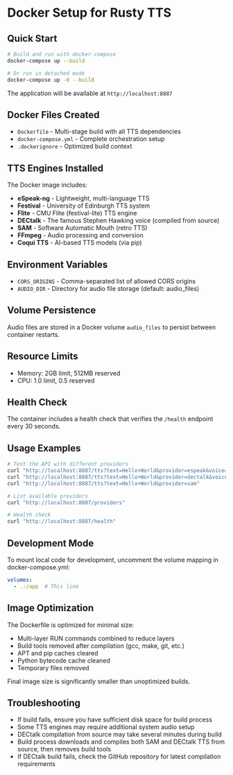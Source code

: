 # Docker Setup for Rusty TTS

## Quick Start

```bash
# Build and run with docker-compose
docker-compose up --build

# Or run in detached mode
docker-compose up -d --build
```

The application will be available at `http://localhost:8887`

## Docker Files Created

- `Dockerfile` - Multi-stage build with all TTS dependencies
- `docker-compose.yml` - Complete orchestration setup
- `.dockerignore` - Optimized build context

## TTS Engines Installed

The Docker image includes:

- **eSpeak-ng** - Lightweight, multi-language TTS
- **Festival** - University of Edinburgh TTS system
- **Flite** - CMU Flite (festival-lite) TTS engine
- **DECtalk** - The famous Stephen Hawking voice (compiled from source)
- **SAM** - Software Automatic Mouth (retro TTS)
- **FFmpeg** - Audio processing and conversion
- **Coqui TTS** - AI-based TTS models (via pip)

## Environment Variables

- `CORS_ORIGINS` - Comma-separated list of allowed CORS origins
- `AUDIO_DIR` - Directory for audio file storage (default: audio_files)

## Volume Persistence

Audio files are stored in a Docker volume `audio_files` to persist between container restarts.

## Resource Limits

- Memory: 2GB limit, 512MB reserved
- CPU: 1.0 limit, 0.5 reserved

## Health Check

The container includes a health check that verifies the `/health` endpoint every 30 seconds.

## Usage Examples

```bash
# Test the API with different providers
curl "http://localhost:8887/tts?text=Hello+World&provider=espeak&voice=en"
curl "http://localhost:8887/tts?text=Hello+World&provider=dectalk&voice=0"  # Stephen Hawking voice
curl "http://localhost:8887/tts?text=Hello+World&provider=sam"

# List available providers
curl "http://localhost:8887/providers"

# Health check
curl "http://localhost:8887/health"
```

## Development Mode

To mount local code for development, uncomment the volume mapping in docker-compose.yml:

```yaml
volumes:
  - .:/app  # This line
```

## Image Optimization

The Dockerfile is optimized for minimal size:
- Multi-layer RUN commands combined to reduce layers
- Build tools removed after compilation (gcc, make, git, etc.)
- APT and pip caches cleared
- Python bytecode cache cleaned
- Temporary files removed

Final image size is significantly smaller than unoptimized builds.

## Troubleshooting

- If build fails, ensure you have sufficient disk space for build process
- Some TTS engines may require additional system audio setup
- DECtalk compilation from source may take several minutes during build
- Build process downloads and compiles both SAM and DECtalk TTS from source, then removes build tools
- If DECtalk build fails, check the GitHub repository for latest compilation requirements